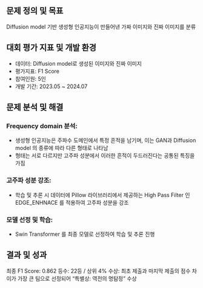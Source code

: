 ## 문제 정의 및 목표
Diffusion model 기반 생성형 인공지능이 만들어낸 가짜 이미지와 진짜 이미지를 분류

## 대회 평가 지표 및 개발 환경
- 데이터: Diffusion model로 생성된 이미지와 진짜 이미지
- 평가지표: F1 Score
- 참여인원: 5인
- 개발 기간: 2023.05 ~ 2024.07

## 문제 분석 및 해결
### Frequency domain 분석:
- 생성형 인공지능은 주파수 도메인에서 특정 흔적을 남기며, 이는 GAN과 Diffusion model 의 종류에 따라 다른 형태로 나타남
- 형태는 서로 다르지만 고주파 성분에서 이러한 흔적이 두드러진다는 공통된 특징을 가짐

### 고주파 성분 강조:
- 학습 및 추론 시 데이터에 Pillow 라이브러리에서 제공하는 High Pass Filter 인 EDGE_ENHNACE 를 적용하여 고주파 성분을 강조

### 모델 선정 및 학습:
- Swin Transformer 를 최종 모델로 선정하여 학습 및 추론 진행

## 결과 및 성과
최종 F1 Score: 0.862
등수: 22등 / 상위 4%
수상: 최초 제출과 마지막 제출의 점수 차이가 가장 큰 팀으로 선정되어 “특별상: 역전의 명탐정” 수상
